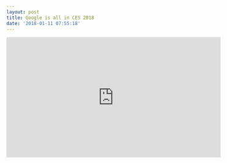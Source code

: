 ```yaml
---
layout: post
title: Google is all in CES 2018
date: '2018-01-11 07:55:18'
---
```


<iframe width="560" height="315" src="https://www.youtube.com/embed/k4gCKiftdeQ" frameborder="0" allow="autoplay; encrypted-media" allowfullscreen></iframe>
